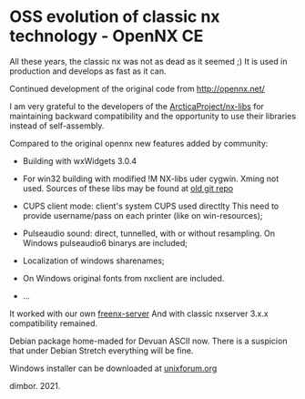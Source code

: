 # OSS evolution of classic nx technology - OpenNX CE

All these years, the classic nx was not as dead as it seemed ;)
It is used in production and develops as fast as it can.

Continued development of the original code from http://opennx.net/

I am very grateful to the developers of the [ArcticaProject/nx-libs](https://github.com/ArcticaProject/nx-libs) for maintaining backward
compatibility and the opportunity to use their libraries instead
of self-assembly.

Compared to the original opennx new features added by community:

- Building with wxWidgets 3.0.4

- For win32 building with modified !M NX-libs uder cygwin. Xming not used.
Sources of these libs may be found at [old git repo](http://git.etersoft.ru/people/dimbor/packages/?p=NXClient-W32.git)

- CUPS client mode: client's system CUPS used directlty
This need to provide username/pass on each printer (like on win-resources);

- Pulseaudio sound: direct, tunnelled, with or without resampling.
On Windows pulseaudio6 binarys are included;

- Localization of windows sharenames;

- On Windows original fonts from nxclient are included.

- ...

It worked with our own [freenx-server](https://github.com/dimbor-ru/freenx-server)
And with classic nxserver 3.x.x compatibility remained.

Debian package home-maded for Devuan ASCII now. There is a suspicion that
under Debian Stretch everything will be fine.

Windows installer can be downloaded at [unixforum.org](https://unixforum.org/up/nxman/OpenNXCE-1.0.1-r15.6.exe)

dimbor. 2021.
